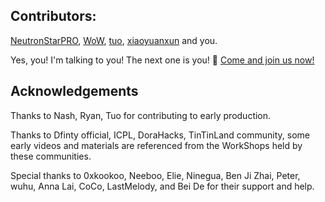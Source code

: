 ## Contributors:

[NeutronStarPRO](https://github.com/NeutronStarPRO), [WoW](https://github.com/RyanLee0396), [tuo](https://github.com/Tuostarfish), [xiaoyuanxun](https://github.com/xiaoyuanxun) and you. 

Yes, you! I'm talking to you! The next one is you! 🫵 [Come and join us now!](https://github.com/NeutronStarDAO)


## Acknowledgements

Thanks to Nash, Ryan, Tuo for contributing to early production.

Thanks to Dfinty official, ICPL, DoraHacks, TinTinLand community, some early videos and materials are referenced from the WorkShops held by these communities.

Special thanks to 0xkookoo, Neeboo, Elie, Ninegua, Ben Ji Zhai, Peter, wuhu, Anna Lai,  CoCo, LastMelody, and Bei De for their support and help. 

